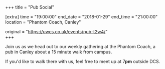 +++
title = "Pub Social"

[extra]
time = "19:00:00"
end_date = "2018-01-29"
end_time = "21:00:00"
location = "Phantom Coach, Canley"

original = "https://uwcs.co.uk/events/pub-t2w4/"    
+++

Join us as we head out to our weekly gathering at the Phantom Coach, a pub in Canley about a 15 minute walk from campus.

  

If you'd like to walk there with us, feel free to meet up at 7**pm** outside DCS.

